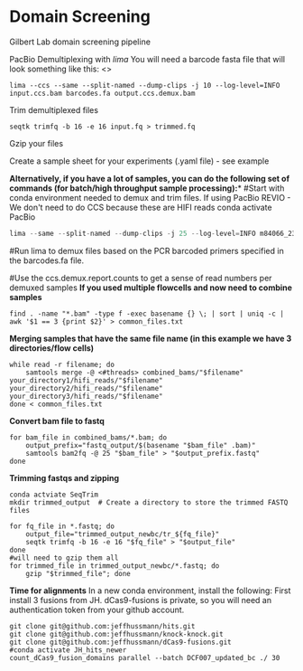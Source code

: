 # Domain Screening
Gilbert Lab domain screening pipeline

PacBio Demultiplexing with _lima_
  You will need a barcode fasta file that will look something like this: 
  <<Insert screenshot here >>
  
```
lima --ccs --same --split-named --dump-clips -j 10 --log-level=INFO input.ccs.bam barcodes.fa output.ccs.demux.bam
```
Trim demultiplexed files
```
seqtk trimfq -b 16 -e 16 input.fq > trimmed.fq
```

Gzip your files

Create a sample sheet for your experiments (.yaml file) - see example

**Alternatively, if you have a lot of samples, you can do the following set of commands (for batch/high throughput sample processing):***
#Start with conda environment needed to demux and trim files. If using PacBio REVIO - We don't need to do CCS because these are HIFI reads
conda activate PacBio
```python
lima --same --split-named --dump-clips -j 25 --log-level=INFO m84066_231208_174057_s1.hifi_reads.bam  DCF007_barcodes.fa ccs.demux.bam 
```
#Run lima to demux files based on the PCR barcoded primers specified in the barcodes.fa file.

#Use the ccs.demux.report.counts to get a sense of read numbers per demuxed samples
**If you used multiple flowcells and now need to combine samples**
```
find . -name "*.bam" -type f -exec basename {} \; | sort | uniq -c | awk '$1 == 3 {print $2}' > common_files.txt
```
**Merging samples that have the same file name (in this example we have 3 directories/flow cells)**
```
while read -r filename; do
    samtools merge -@ <#threads> combined_bams/"$filename" your_directory1/hifi_reads/"$filename" your_directory2/hifi_reads/"$filename" your_directory3/hifi_reads/"$filename"
done < common_files.txt
```
**Convert bam file to fastq**
```
for bam_file in combined_bams/*.bam; do
    output_prefix="fastq_output/$(basename "$bam_file" .bam)"
    samtools bam2fq -@ 25 "$bam_file" > "$output_prefix.fastq"
done
```
**Trimming fastqs and zipping**
```
conda actviate SeqTrim
mkdir trimmed_output  # Create a directory to store the trimmed FASTQ files

for fq_file in *.fastq; do
    output_file="trimmed_output_newbc/tr_${fq_file}"
    seqtk trimfq -b 16 -e 16 "$fq_file" > "$output_file"
done
#will need to gzip them all 
for trimmed_file in trimmed_output_newbc/*.fastq; do
    gzip "$trimmed_file"; done
```
**Time for alignments**
In a new conda environment, install the following: 
First install 3 fusions from JH. dCas9-fusions is private, so you will need an authentication token from your github account.
```
git clone git@github.com:jeffhussmann/hits.git
git clone git@github.com:jeffhussmann/knock-knock.git
git clone git@github.com:jeffhussmann/dCas9-fusions.git
#conda activate JH_hits_newer
count_dCas9_fusion_domains parallel --batch DCF007_updated_bc ./ 30
```
